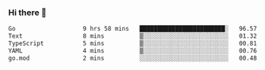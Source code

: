 ### Hi there 👋

<!--
**yeya24/yeya24** is a ✨ _special_ ✨ repository because its `README.md` (this file) appears on your GitHub profile.

Here are some ideas to get you started:

- 🔭 I’m currently working on ...
- 🌱 I’m currently learning ...
- 👯 I’m looking to collaborate on ...
- 🤔 I’m looking for help with ...
- 💬 Ask me about ...
- 📫 How to reach me: ...
- 😄 Pronouns: ...
- ⚡ Fun fact: ...
-->

<!--START_SECTION:waka-->

```txt
Go                   9 hrs 58 mins   ████████████████████████░   96.57 %
Text                 8 mins          ▒░░░░░░░░░░░░░░░░░░░░░░░░   01.32 %
TypeScript           5 mins          ▒░░░░░░░░░░░░░░░░░░░░░░░░   00.81 %
YAML                 4 mins          ▒░░░░░░░░░░░░░░░░░░░░░░░░   00.76 %
go.mod               2 mins          ░░░░░░░░░░░░░░░░░░░░░░░░░   00.48 %
```

<!--END_SECTION:waka-->
